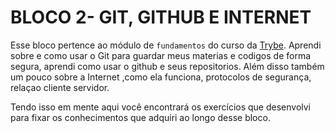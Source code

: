 # BLOCO 2- GIT, GITHUB E INTERNET

Esse bloco pertence ao módulo de `fundamentos` do curso da [Trybe](https://www.betrybe.com/). Aprendi sobre e como usar o Git para guardar meus materias e codigos de forma segura, aprendi como usar o github e seus repositorios. Além disso também um pouco sobre a Internet ,como ela funciona, protocolos de segurança, relaçao cliente servidor.

Tendo isso em mente aqui você encontrará os exercícios que desenvolvi para fixar os conhecimentos que adquiri ao longo desse bloco. 
